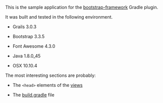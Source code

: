 
This is the sample application for the [bootstrap-framework](https://github.com/kensiprell/bootstrap-framework) Gradle plugin.

It was built and tested in the following environment.

* Grails 3.0.3

* Bootstrap 3.3.5

* Font Awesome 4.3.0

* Java 1.8.0_45

* OSX 10.10.4

The most interesting sections are probably:

* The ```<head>``` elements of the [views](https://github.com/kensiprell/bootstrap-framework-sample/tree/master/grails-app/views/start)

* The [build.gradle](https://github.com/kensiprell/bootstrap-framework-sample/blob/master/build.gradle) file

